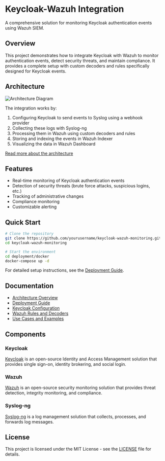 # Keycloak-Wazuh Integration

A comprehensive solution for monitoring Keycloak authentication events using Wazuh SIEM.

## Overview

This project demonstrates how to integrate Keycloak with Wazuh to monitor authentication events, detect security threats, and maintain compliance. It provides a complete setup with custom decoders and rules specifically designed for Keycloak events.

## Architecture

![Architecture Diagram](docs/images/architecture-diagram.png)

The integration works by:
1. Configuring Keycloak to send events to Syslog using a webhook provider
2. Collecting these logs with Syslog-ng
3. Processing them in Wazuh using custom decoders and rules
4. Storing and indexing the events in Wazuh Indexer
5. Visualizing the data in Wazuh Dashboard

[Read more about the architecture](docs/architecture/README.md)

## Features

- Real-time monitoring of Keycloak authentication events
- Detection of security threats (brute force attacks, suspicious logins, etc.)
- Tracking of administrative changes
- Compliance monitoring
- Customizable alerting

## Quick Start

```bash
# Clone the repository
git clone https://github.com/yourusername/keycloak-wazuh-monitoring.git
cd keycloak-wazuh-monitoring

# Start the environment
cd deployment/docker
docker-compose up -d
```

For detailed setup instructions, see the [Deployment Guide](docs/guides/deployment.md).

## Documentation

- [Architecture Overview](docs/architecture/README.md)
- [Deployment Guide](docs/guides/deployment.md)
- [Keycloak Configuration](docs/guides/keycloak-configuration.md)
- [Wazuh Rules and Decoders](docs/guides/wazuh-configuration.md)
- [Use Cases and Examples](docs/examples/README.md)

## Components

### Keycloak

[Keycloak](https://www.keycloak.org/) is an open-source Identity and Access Management solution that provides single sign-on, identity brokering, and social login.

### Wazuh

[Wazuh](https://wazuh.com/) is an open-source security monitoring solution that provides threat detection, integrity monitoring, and compliance.

### Syslog-ng

[Syslog-ng](https://www.syslog-ng.com/) is a log management solution that collects, processes, and forwards log messages.

## License

This project is licensed under the MIT License - see the [LICENSE](LICENSE) file for details.